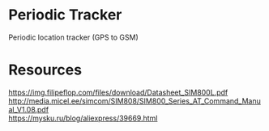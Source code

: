 # Periodic Tracker
Periodic location tracker (GPS to GSM)

# Resources
https://img.filipeflop.com/files/download/Datasheet_SIM800L.pdf  
http://media.micel.ee/simcom/SIM808/SIM800_Series_AT_Command_Manual_V1.08.pdf  
https://mysku.ru/blog/aliexpress/39669.html
